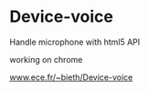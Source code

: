 Device-voice
============

Handle microphone with html5 API

working on chrome

www.ece.fr/~bieth/Device-voice